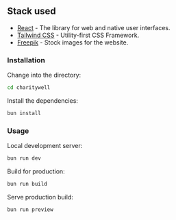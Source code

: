 ## Stack used
- [React](https://react.dev) - The library for web and native user interfaces.
- [Tailwind CSS](https://tailwindcss.com) - Utility-first CSS Framework.
- [Freepik](https://freepik.com) - Stock images for the website.

### Installation


Change into the directory:
```bash
cd charitywell
```

Install the dependencies:
```bash
bun install
```

### Usage
Local development server:
```bash
bun run dev
```

Build for production:
```bash
bun run build
```

Serve production build:
```bash
bun run preview
```

